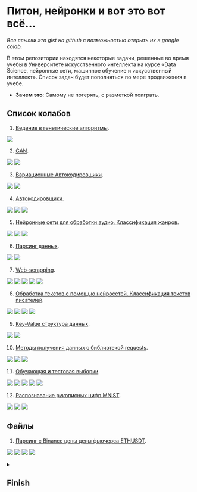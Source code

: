 <!--
  <<< Author notes: Header of the course >>>
  Include a 1280×640 image, course title in sentence case, and a concise description in emphasis.
  In your repository settings: enable template repository, add your 1280×640 social image, auto delete head branches.
  Add your open source license, GitHub uses Creative Commons Attribution 4.0 International.
-->

# Питон, нейронки и вот это вот всё...
_Все ссылки это gist на github с возможностью открыть их в google colab._

<!--
  <<< Author notes: Start of the course >>>
  Include start button, a note about Actions minutes,
  and tell the learner why they should take the course.
  Each step should be wrapped in <details>/<summary>, with an `id` set.
  The start <details> should have `open` as well.
  Do not use quotes on the <details> tag attributes.
-->

<!--step0-->

В этом репозитории находятся некоторые задачи, решенные  во  время учебы в Университете искусственного интеллекта на курсе «Data Science, нейронные сети, машинное обучение и искусственный интеллект».
Список задач будет пополняться по мере продвижения в учебе.

- **Зачем это**: Самому не потерять, с разметкой поиграть.

## Список колабов

 1.  [Ведение в генетические алгоритмы](https://gist.github.com/PlumNoseBear/c6b5d3a2827673a541fb8b5a82de707c).

![](https://img.shields.io/badge/-Python-090909?style=flat&logo=Python&logoColor=47C5FB)

 2.  [GAN](https://gist.github.com/PlumNoseBear/c92bbf46cd3f86d77b5c38d63340eb04).

![](https://img.shields.io/badge/-Python-090909?style=badge&logo=Python&logoColor=47C5FB)
![](https://img.shields.io/badge/-Keras-090909?style=badge&logo=keras&logoColor=#CF0000)

 3.  [Вариационные Автокодировщики](https://gist.github.com/PlumNoseBear/351d4a561c33e7fe34f5a498ad0e7281).

![](https://img.shields.io/badge/-Python-090909?style=badge&logo=Python&logoColor=47C5FB)
![](https://img.shields.io/badge/-TensorFlow-090909?style=badge&logo=tensorflow&logoColor=F88C00)

 4.  [Автокодировщики](https://gist.github.com/PlumNoseBear/aad55719e18e622d3a52b56a045560c4).

![](https://img.shields.io/badge/-Python-090909?style=badge&logo=Python&logoColor=47C5FB)
![](https://img.shields.io/badge/-TensorFlow-090909?style=badge&logo=tensorflow&logoColor=F88C00)
![](https://img.shields.io/badge/-Sklearn-090909?style=badge&logo=sklearn&logoColor=F88C00)

 5.  [Нейронные сети для обработки аудио. Классификация жанров](https://gist.github.com/PlumNoseBear/3e298117c8a3f9ef0f2ffd98e65eb96b).

![](https://img.shields.io/badge/-Python-090909?style=badge&logo=Python&logoColor=47C5FB)
![](https://img.shields.io/badge/-TensorFlow-090909?style=badge&logo=tensorflow&logoColor=F88C00)
![](https://img.shields.io/badge/-Sklearn-090909?style=badge&logo=sklearn&logoColor=F88C00)

 6.  [Парсинг данных](https://gist.github.com/PlumNoseBear/04c69f61ad24462cfd6a3b6e2a8406bf).

![](https://img.shields.io/badge/-Python-090909?style=badge&logo=Python&logoColor=47C5FB)
![](https://img.shields.io/badge/-Pandas-090909?style=badge&logo=pandas&logoColor=F88C00)

 7.  [Web-scrapping](https://gist.github.com/PlumNoseBear/724489831b391614bb3f911aded67630).

![](https://img.shields.io/badge/-Python-090909?style=badge&logo=Python&logoColor=47C5FB)
![](https://img.shields.io/badge/-Pandas-090909?style=badge&logo=pandas&logoColor=F88C00)
![](https://img.shields.io/badge/-json-090909?style=badge&logo=json&logoColor=F88C00)
![](https://img.shields.io/badge/-Requests-090909?style=badge&logo=requests&logoColor=F88C00)
![](https://img.shields.io/badge/-BeautifulSoup-090909?style=badge&logo=BeautifulSoup&logoColor=F88C00)

 8.  [Обработка текстов с помощью нейросетей. Классификация текстов писателей](https://gist.github.com/PlumNoseBear/787538c12798b8524fa2fd9fd02884fa).

![](https://img.shields.io/badge/-Python-090909?style=badge&logo=Python&logoColor=47C5FB)
![](https://img.shields.io/badge/-TensorFlow-090909?style=badge&logo=tensorflow&logoColor=F88C00)
![](https://img.shields.io/badge/-Sklearn-090909?style=badge&logo=sklearn&logoColor=F88C00)
![](https://img.shields.io/badge/-Pandas-090909?style=badge&logo=pandas&logoColor=F88C00)

 9.  [Key-Value структура данных](https://gist.github.com/PlumNoseBear/b04f59af69db30886c651f88f42e8f06).

![](https://img.shields.io/badge/-Python-090909?style=badge&logo=Python&logoColor=47C5FB)
![](https://img.shields.io/badge/-NumPy-090909?style=badge&logo=NumPy&logoColor=F88C00)

10.  [Методы получения данных  с библиотекой requests](https://gist.github.com/PlumNoseBear/d92b02ee3336cd74de8cf5b96844d39f).

![](https://img.shields.io/badge/-Python-090909?style=badge&logo=Python&logoColor=47C5FB)
![](https://img.shields.io/badge/-json-090909?style=badge&logo=json&logoColor=F88C00)
![](https://img.shields.io/badge/-Requests-090909?style=badge&logo=requests&logoColor=F88C00)

11.  [Обучающая и тестовая выборки](https://gist.github.com/PlumNoseBear/513c5ad355f628bc35218078f44edba5).

![](https://img.shields.io/badge/-Python-090909?style=badge&logo=Python&logoColor=47C5FB)
![](https://img.shields.io/badge/-TensorFlow-090909?style=badge&logo=tensorflow&logoColor=F88C00)
![](https://img.shields.io/badge/-Sklearn-090909?style=badge&logo=sklearn&logoColor=F88C00)
![](https://img.shields.io/badge/-Pandas-090909?style=badge&logo=pandas&logoColor=F88C00)
![](https://img.shields.io/badge/-NumPy-090909?style=badge&logo=NumPy&logoColor=F88C00)


12.  [Распознавание рукописных цифр MNIST](https://gist.github.com/PlumNoseBear/a7c9168c46278a85b4e40f1df47309d1).

![](https://img.shields.io/badge/-Python-090909?style=badge&logo=Python&logoColor=47C5FB)
![](https://img.shields.io/badge/-TensorFlow-090909?style=badge&logo=tensorflow&logoColor=F88C00)
![](https://img.shields.io/badge/-Pandas-090909?stylebadge&logo=pandas&logoColor=F88C00)

<!--endstep0-->
<!--
  <<< Author notes: Step 1 >>>
  Choose 3-5 steps for your course.
  The first step is always the hardest, so pick something easy!
  Link to docs.github.com for further explanations.
  Encourage users to open new tabs for steps!
-->




## Файлы
1.  [Парсинг с Binance цены цены фьючерса ETHUSDT](https://github.com/PlumNoseBear/PAINN/blob/main/Futures_ETHUSDT).

![](https://img.shields.io/badge/-Python-090909?style=flat&logo=Python&logoColor=47C5FB)
![](https://img.shields.io/badge/-BeautifulSoup-090909?style=badge&logo=BeautifulSoup&logoColor=F88C00)
![](https://img.shields.io/badge/-Asyncio-090909?style=badge&logo=Asyncio&logoColor=F88C00)
![](https://img.shields.io/badge/-Aiohttp-090909?style=badge&logo=Aiohttp&logoColor=F88C00)
 <details id=X> 
<summary><h2>Finish</h2></summary>

### Где-то в июле

</details>

<!--
  <<< Author notes: Footer >>>
  Add a link to get support, GitHub status page, code of conduct, license link.
-->


